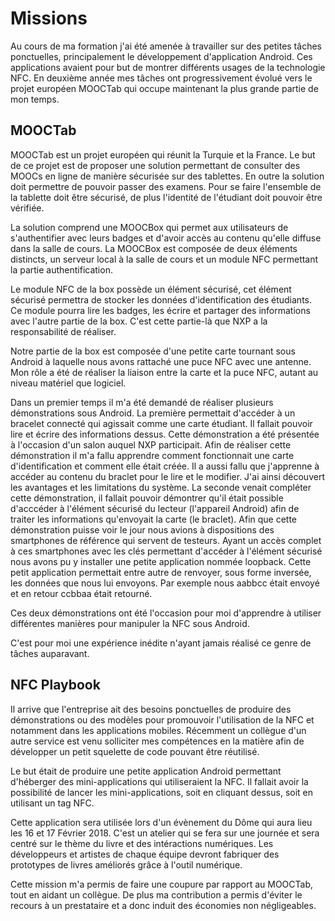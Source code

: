 # Missions

Au cours de ma formation j'ai été amenée à travailler sur des petites tâches ponctuelles, principalement le développement d'application Android. Ces applications avaient pour but de montrer différents usages de la technologie NFC.
En deuxième année mes tâches ont progressivement évolué vers le projet européen MOOCTab qui occupe maintenant la plus grande partie de mon temps.

## MOOCTab

MOOCTab est un projet européen qui réunit la Turquie et la France. Le but de ce projet est de proposer une solution permettant de consulter des MOOCs en ligne de manière sécurisée sur des tablettes. En outre la solution doit permettre de pouvoir passer des examens. Pour se faire l'ensemble de la tablette doit être sécurisé, de plus l'identité de l'étudiant doit pouvoir être vérifiée.

La solution comprend une MOOCBox qui permet aux utilisateurs de s'authentifier avec leurs badges et d'avoir accès au contenu qu'elle diffuse dans la salle de cours.
La MOOCBox est composée de deux éléments distincts, un serveur local à la salle de cours et un module NFC permettant la partie authentification.

Le module NFC de la box possède un élément sécurisé, cet élément sécurisé permettra de stocker les données d'identification des étudiants. Ce module pourra lire les badges, les écrire et partager des informations avec l'autre partie de la box. C'est cette partie-là que NXP a la responsabilité de réaliser.

Notre partie de la box est composée d'une petite carte tournant sous Android à laquelle nous avons rattaché une puce NFC avec une antenne. Mon rôle a été de réaliser la liaison entre la carte et la puce NFC, autant au niveau matériel que logiciel.

Dans un premier temps il m'a été demandé de réaliser plusieurs démonstrations sous Android.
La première permettait d'accéder à un bracelet connecté qui agissait comme une carte étudiant. Il fallait pouvoir lire et écrire des informations dessus. Cette démonstration a été présentée à l'occasion d'un salon auquel NXP participait. Afin de réaliser cette démonstration il m'a fallu apprendre comment fonctionnait une carte d'identification et comment elle était créée. Il a aussi fallu que j'apprenne à accéder au contenu du braclet pour le lire et le modifier. J'ai ainsi découvert les avantages et les limitations du système.
La seconde venait compléter cette démonstration, il fallait pouvoir démontrer qu'il était possible d'acccéder à l'élément sécurisé du lecteur (l'appareil Android) afin de traiter les informations qu'envoyait la carte (le braclet). Afin que cette démonstration puisse voir le jour nous avions à dispositions des smartphones de référence qui servent de testeurs. Ayant un accès complet à ces smartphones avec les clés permettant d'accéder à l'élément sécurisé nous avons pu y installer une petite application nommée loopback. Cette petit application permettait entre autre de renvoyer, sous forme inversée, les données que nous lui envoyons. Par exemple nous aabbcc était envoyé et en retour ccbbaa était retourné.

Ces deux démonstrations ont été l'occasion pour moi d'apprendre à utiliser différentes manières pour manipuler la NFC sous Android.

C'est pour moi une expérience inédite n'ayant jamais réalisé ce genre de tâches auparavant.

## NFC Playbook

Il arrive que l'entreprise ait des besoins ponctuelles de produire des démonstrations ou des modèles pour promouvoir l'utilisation de la NFC et notamment dans les applications mobiles.
Récemment un collègue d'un autre service est venu solliciter mes compétences en la matière afin de développer un petit squelette de code pouvant être réutilisé.

Le but était de produire une petite application Android permettant d'héberger des mini-applications qui utiliseraient la NFC. Il fallait avoir la possibilité de lancer les mini-applications, soit en cliquant dessus, soit en utilisant un tag NFC.

Cette application sera utilisée lors d'un évènement du Dôme qui aura lieu les 16 et 17 Février 2018. C'est un atelier qui se fera sur une journée et sera centré sur le thème du livre et des intéractions numériques. Les développeurs et artistes de chaque équipe devront fabriquer des prototypes de livres améliorés grâce à l'outil numérique.

Cette mission m'a permis de faire une coupure par rapport au MOOCTab, tout en aidant un collègue. De plus ma contribution a permis d'éviter le recours à un prestataire et a donc induit des économies non négligeables.
